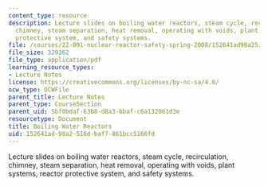 ```yaml
---
content_type: resource
description: Lecture slides on boiling water reactors, steam cycle, recirculation,
  chimney, steam separation, heat removal, operating with voids, plant systems, reactor
  protective system, and safety systems.
file: /courses/22-091-nuclear-reactor-safety-spring-2008/152641ad98a2516dbaf7861bcc5166fd_MIT22_091S08_lec15.pdf
file_size: 329362
file_type: application/pdf
learning_resource_types:
- Lecture Notes
license: https://creativecommons.org/licenses/by-nc-sa/4.0/
ocw_type: OCWFile
parent_title: Lecture Notes
parent_type: CourseSection
parent_uid: 5bf0bdaf-63b8-d8a3-bbaf-c6a132061d3e
resourcetype: Document
title: Boiling Water Reactors
uid: 152641ad-98a2-516d-baf7-861bcc5166fd
---
```

Lecture slides on boiling water reactors, steam cycle, recirculation, chimney, steam separation, heat removal, operating with voids, plant systems, reactor protective system, and safety systems.